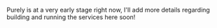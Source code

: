 Purely is at a very early stage right now, I'll add more details regarding building and running the services here soon!